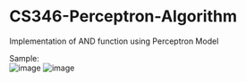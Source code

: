 # CS346-Perceptron-Algorithm

Implementation of AND function using Perceptron Model

Sample: \
![image](https://user-images.githubusercontent.com/111844659/223918717-91962fdd-6b83-4fb0-b0a2-27586c231772.png)
![image](https://user-images.githubusercontent.com/111844659/223918781-1590b478-81ca-40cc-81ba-77b340a27af5.png)


